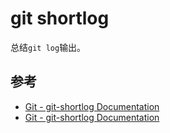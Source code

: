 git shortlog
============

总结`git log`输出。

参考
----

- [Git - git-shortlog Documentation](https://git-scm.com/docs/git-shortlog)
- [Git - git-shortlog Documentation](https://git-scm.com/docs/git-shortlog/zh_HANS-CN)
